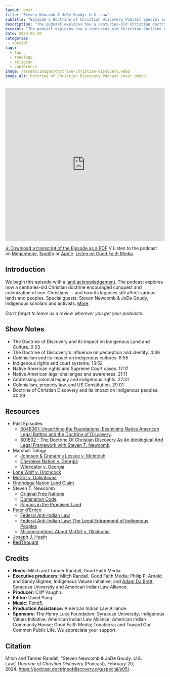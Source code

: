 ```yaml
---
layout: post
title: "Steven Newcomb & JoDe Goudy: U.S. Law" 
subtitle: "Episode 5 Doctrine of Christian Discovery Podcast Special Season"
description: "The podcast explores how a centuries-old Christian doctrine encouraged conquest and colonization of non-Christians -- and how its legacies still affect various lands and peoples. Special guests: Steven Newcomb & JoDe Goudy, Indigenous scholars and activists."
excerpt: "The podcast explores how a centuries-old Christian doctrine encouraged conquest and colonization of non-Christians -- and how its legacies still affect various lands and peoples."
date: 2024-02-20
categories: 
 - special
tags: 
  - law
  - theology
  - religion
  - conference
image: /assets/images/doctrine-christian-discovery.webp
image_alt: Doctrine of Christian Discovery Podcast cover photo.
---
```

<iframe src="https://playlist.megaphone.fm/?p=AOOOI2818414790" width="100%" height="482" frameborder="0"></iframe>

[⤓ Download a transcript of the Episode as a PDF](/assets/pdfs/special/05-Steven-Newcomb-JoDe-Goudy-US-Law.pdf) //  Listen to the podcast on [Megaphone](https://megaphone.link/AOOOI9257433215), [Spotify](https://open.spotify.com/show/4VnMhbq2UJbu3fdehsQ66I) or [Apple](https://podcasts.apple.com/us/podcast/doctrine-of-christian-discovery/id1729219360). [Listen on Good Faith Media](https://goodfaithmedia.org/doctrine-of-christian-discovery/).

  
## Introduction

We begin this episode with a [land acknowledgement](https://podcast.doctrineofdiscovery.org/land/).
The podcast explores how a centuries-old Christian doctrine encouraged conquest and colonization of non-Christians -- and how its legacies still affect various lands and peoples. Special guests: Steven Newcomb & JoDe Goudy, Indigenous scholars and activists. [More](https://doctrineofdiscovery.org/the-doctrine-of-discovery-unmasking-the-domination-code/).

*Don't forget to leave us a review wherever you get your podcasts.*


## Show Notes
- The Doctrine of Discovery and its Impact on Indigenous Land and Culture. 0:03
- The Doctrine of Discovery's influence on perception and identity. 4:06
- Colonialism and its impact on indigenous cultures. 8:55
- Indigenous rights and court systems. 13:52
- Native American rights and Supreme Court cases. 17:17
- Native American legal challenges and awareness. 21:11
- Addressing colonial legacy and indigenous rights. 27:31
- Colonialism, property law, and US Constitution. 29:01
- Doctrine of Christian Discovery and its impact on indigenous peoples. 40:29


## Resources
* Past Episodes:
  * [S04E061: Unearthing the Foundations: Examining Native American Legal Battles and the Doctrine of Discovery](https://podcast.doctrineofdiscovery.org/season4/episode-01/).
  * [S01E02 - The Doctrine Of Christian Discovery As An Ideological And Legal Framework with Steven T. Newcomb](https://podcast.doctrineofdiscovery.org/season1/episode-02)
* Marshall Trilogy
  * [Johnson & Graham's Lessee v. McIntosh](https://www.oyez.org/cases/1789-1850/21us543)
  * [Cherokee Nation v. Georgia](https://supreme.justia.com/cases/federal/us/30/1/)
  * [Worcester v. Georgia](https://www.oyez.org/cases/1789-1850/31us515)
* [Lone Wolf v. Hitchcock](https://supreme.justia.com/cases/federal/us/187/553/)
* [McGirt v. Oaklahoma](https://www.supremecourt.gov/opinions/19pdf/18-9526_9okb.pdf)
* [Onondaga Nation Land Claim](https://www.onondaganation.org/land-rights/)
* Steven T. Newcomb
  * [Original Free Nations](https://originalfreenations.com/)
  * [Domination Code](https://vimeo.com/ondemand/dominationcode)
  * [Pagans in the Promised Land](https://www.chicagoreviewpress.com/pagans-in-the-promised-land-products-9781555916428.php)
* [Peter d'Errico](https://substack.com/@peterderrico)
    * [Federal Anti-Indian Law](https://www.bloomsbury.com/us/federal-antiindian-law-9781440879210/)
    * [Federal Anti-Indian Law: The Legal Entrapment of Indigenous Peoples](https://canopyforum.org/2023/03/07/federal-anti-indian-law-the-legal-entrapment-of-indigenous-peoples)
    * [Misconceptions About McGirt v. Oklahoma](https://websites.umass.edu/derrico/2020/09/14/misconceptions-about-mcgirt-v-oklahoma/)
* [Joseph J. Heath](https://doctrineofdiscovery.org/authors/joseph-heath)
* [RedThought](https://www.redthought.org/)


## Credits

- **Hosts:** Mitch and Tanner Randall, Good Faith Media.
- **Executive producers:** Mitch Randall, Good Faith Media; Philip P. Arnold and Sandy Bigtree, Indigenous Values Initiative; and [Adam DJ Brett](https://adamdjbrett.com), Syracuse University and American Indian Law Alliance.
- **Producer:** Cliff Vaughn.
- **Editor:** David Pang.
- **Music:** Pond5.
- **Production Assistance:** American Indian Law Alliance.
- **Sponsors:** The Henry Luce Foundation; Syracuse
University; Indigenous Values Initiative; American Indian Law Alliance; American Indian Community House; Good Faith Media; Tonatierra; and
Toward Our Common Public Life. We appreciate your support.

## Citation

Mitch and Tanner Randall, "Steven Newcomb & JoDe Goudy: U.S. Law," _Doctrine of Christian Discovery_ (Podcast), February 20, 2024. <https://podcast.doctrineofdiscovery.org/special/s05/>.